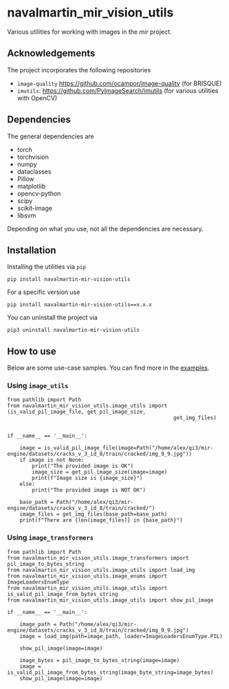# navalmartin_mir_vision_utils

Various utilities for working with images in the _mir_ project. 

## Acknowledgements 

The project incorporates the following repositories

- ```image-quality``` https://github.com/ocampor/image-quality (for BRISQUE)
- ```imutils```: https://github.com/PyImageSearch/imutils (for various utilities with OpenCV)

## Dependencies

The general dependencies are

- torch
- torchvision
- numpy
- dataclasses
- Pillow
- matplotlib
- opencv-python
- scipy
- scikit-image
- libsvm

Depending on what you use, not all the dependencies are necessary.

## Installation

Installing the utilities via ```pip```

```
pip install navalmartin-mir-vision-utils
```

For a specific version use

```
pip install navalmartin-mir-vision-utils==x.x.x
```

You can uninstall the project via

```commandline
pip3 uninstall navalmartin-mir-vision-utils
```

## How to use

Below are some use-case samples. You can find more in the <a href="./src/navalmartin_mir_vision_utils/examples">examples</a>.

### Using ```image_utils```

```
from pathlib import Path
from navalmartin_mir_vision_utils.image_utils import (is_valid_pil_image_file, get_pil_image_size,
                                                      get_img_files)


if __name__ == '__main__':

    image = is_valid_pil_image_file(image=Path("/home/alex/qi3/mir-engine/datasets/cracks_v_3_id_8/train/cracked/img_9_9.jpg"))
    if image is not None:
        print("The provided image is OK")
        image_size = get_pil_image_size(image=image)
        print(f"Image size is {image_size}")
    else:
        print("The provided image is NOT OK")

    base_path = Path("/home/alex/qi3/mir-engine/datasets/cracks_v_3_id_8/train/cracked/")
    image_files = get_img_files(base_path=base_path)
    print(f"There are {len(image_files)} in {base_path}")
```

### Using ```image_transformers```

```
from pathlib import Path
from navalmartin_mir_vision_utils.image_transformers import pil_image_to_bytes_string
from navalmartin_mir_vision_utils.image_utils import load_img
from navalmartin_mir_vision_utils.image_enums import ImageLoadersEnumType
from navalmartin_mir_vision_utils.image_utils import is_valid_pil_image_from_bytes_string
from navalmartin_mir_vision_utils.image_utils import show_pil_image

if __name__ == '__main__':

    image_path = Path("/home/alex/qi3/mir-engine/datasets/cracks_v_3_id_8/train/cracked/img_9_9.jpg")
    image = load_img(path=image_path, loader=ImageLoadersEnumType.PIL)

    show_pil_image(image=image)

    image_bytes = pil_image_to_bytes_string(image=image)
    image = is_valid_pil_image_from_bytes_string(image_byte_string=image_bytes)
    show_pil_image(image=image)
```
